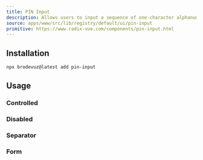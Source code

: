 ```yaml
---
title: PIN Input
description: Allows users to input a sequence of one-character alphanumeric inputs.
source: apps/www/src/lib/registry/default/ui/pin-input
primitive: https://www.radix-vue.com/components/pin-input.html
---
```


<ComponentPreview name="PinInputDemo" />

## Installation

```bash
npx brodevuz@latest add pin-input
```

## Usage

### Controlled

<ComponentPreview name="PinInputControlled" />

### Disabled

<ComponentPreview name="PinInputDisabled" />

### Separator

<ComponentPreview name="PinInputSeparatorDemo" />

### Form

<ComponentPreview name="PinInputFormDemo" />
